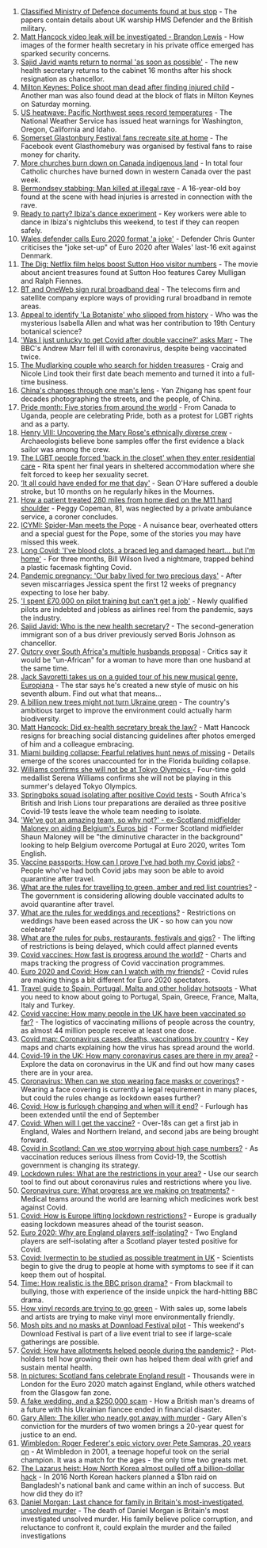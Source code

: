 1. [Classified Ministry of Defence documents found at bus stop](https://www.bbc.co.uk/news/uk-57624942) - The papers contain details about UK warship HMS Defender and the British military.
2. [Matt Hancock video leak will be investigated - Brandon Lewis](https://www.bbc.co.uk/news/uk-politics-57628523) - How images of the former health secretary in his private office emerged has sparked security concerns.
3. [Sajid Javid wants return to normal 'as soon as possible'](https://www.bbc.co.uk/news/uk-57627708) - The new health secretary returns to the cabinet 16 months after his shock resignation as chancellor.
4. [Milton Keynes: Police shoot man dead after finding injured child](https://www.bbc.co.uk/news/uk-england-beds-bucks-herts-57627055) - Another man was also found dead at the block of flats in Milton Keynes on Saturday morning.
5. [US heatwave: Pacific Northwest sees record temperatures](https://www.bbc.co.uk/news/world-us-canada-57626173) - The National Weather Service has issued heat warnings for Washington, Oregon, California and Idaho.
6. [Somerset Glastonbury Festival fans recreate site at home](https://www.bbc.co.uk/news/uk-england-somerset-57628893) - The Facebook event Glasthomebury was organised by festival fans to raise money for charity.
7. [More churches burn down on Canada indigenous land](https://www.bbc.co.uk/news/world-us-canada-57626410) - In total four Catholic churches have burned down in western Canada over the past week.
8. [Bermondsey stabbing: Man killed at illegal rave](https://www.bbc.co.uk/news/uk-england-london-57628294) - A 16-year-old boy found at the scene with head injuries is arrested in connection with the rave.
9. [Ready to party? Ibiza's dance experiment](https://www.bbc.co.uk/news/world-europe-57614377) - Key workers were able to dance in Ibiza's nightclubs this weekend, to test if they can reopen safely.
10. [Wales defender calls Euro 2020 format 'a joke'](https://www.bbc.co.uk/sport/football/57629385) - Defender Chris Gunter criticises the "joke set-up" of Euro 2020 after Wales' last-16 exit against Denmark.
11. [The Dig: Netflix film helps boost Sutton Hoo visitor numbers](https://www.bbc.co.uk/news/uk-england-suffolk-57439371) - The movie about ancient treasures found at Sutton Hoo features Carey Mulligan and Ralph Fiennes.
12. [BT and OneWeb sign rural broadband deal](https://www.bbc.co.uk/news/business-57629016) - The telecoms firm and satellite company explore ways of providing rural broadband in remote areas.
13. [Appeal to identify 'La Botaniste' who slipped from history](https://www.bbc.co.uk/news/science-environment-57601841) - Who was the mysterious Isabella Allen and what was her contribution to 19th Century botanical science?
14. ['Was I just unlucky to get Covid after double vaccine?' asks Marr](https://www.bbc.co.uk/news/uk-57628287) - The BBC's Andrew Marr fell ill with coronavirus, despite being vaccinated twice.
15. [The Mudlarking couple who search for hidden treasures](https://www.bbc.co.uk/news/uk-scotland-57583068) - Craig and Nicole Lind took their first date beach memento and turned it into a full-time business.
16. [China's changes through one man's lens](https://www.bbc.co.uk/news/world-asia-china-57603023) - Yan Zhigang has spent four decades photographing the streets, and the people, of China.
17. [Pride month: Five stories from around the world](https://www.bbc.co.uk/news/world-57604310) - From Canada to Uganda, people are celebrating Pride, both as a protest for LGBT rights and as a party.
18. [Henry VIII: Uncovering the Mary Rose's ethnically diverse crew](https://www.bbc.co.uk/news/uk-wales-57601942) - Archaeologists believe bone samples offer the first evidence a black sailor was among the crew.
19. [The LGBT people forced 'back in the closet' when they enter residential care](https://www.bbc.co.uk/news/uk-57604411) - Rita spent her final years in sheltered accommodation where she felt forced to keep her sexuality secret.
20. [‘It all could have ended for me that day'](https://www.bbc.co.uk/news/uk-northern-ireland-57586924) - Sean O'Hare suffered a double stroke, but 10 months on he regularly hikes in the Mournes.
21. [How a patient treated 280 miles from home died on the M11 hard shoulder](https://www.bbc.co.uk/news/uk-england-norfolk-57575298) - Peggy Copeman, 81, was neglected by a private ambulance service, a coroner concludes.
22. [ICYMI: Spider-Man meets the Pope](https://www.bbc.co.uk/news/world-57589858) - A nuisance bear, overheated otters and a special guest for the Pope, some of the stories you may have missed this week.
23. [Long Covid: 'I've blood clots, a braced leg and damaged heart... but I'm home'](https://www.bbc.co.uk/news/uk-57569540) - For three months, Bill Wilson lived a nightmare, trapped behind a plastic facemask fighting Covid.
24. [Pandemic pregnancy: 'Our baby lived for two precious days'](https://www.bbc.co.uk/news/uk-57627740) - After seven miscarriages Jessica spent the first 12 weeks of pregnancy expecting to lose her baby.
25. ['I spent £70,000 on pilot training but can't get a job'](https://www.bbc.co.uk/news/business-57449833) - Newly qualified pilots are indebted and jobless as airlines reel from the pandemic, says the industry.
26. [Sajid Javid: Who is the new health secretary?](https://www.bbc.co.uk/news/uk-politics-43947008) - The second-generation immigrant son of a bus driver previously served Boris Johnson as chancellor.
27. [Outcry over South Africa's multiple husbands proposal](https://www.bbc.co.uk/news/world-africa-57548646) - Critics say it would be "un-African" for a woman to have more than one husband at the same time.
28. [Jack Savoretti takes us on a guided tour of his new musical genre, Europiana](https://www.bbc.co.uk/news/entertainment-arts-57609207) - The star says he's created a new style of music on his seventh album. Find out what that means...
29. [A billion new trees might not turn Ukraine green](https://www.bbc.co.uk/news/world-europe-57566701) - The country's ambitious target to improve the environment could actually harm biodiversity.
30. [Matt Hancock: Did ex-health secretary break the law?](https://www.bbc.co.uk/news/57611369) - Matt Hancock resigns for breaching social distancing guidelines after photos emerged of him and a colleague embracing.
31. [Miami building collapse: Fearful relatives hunt news of missing](https://www.bbc.co.uk/news/world-us-canada-57609104) - Details emerge of the scores unaccounted for in the Florida building collapse.
32. [Williams confirms she will not be at Tokyo Olympics ](https://www.bbc.co.uk/sport/tennis/57629964) - Four-time gold medallist Serena Williams confirms she will not be playing in this summer's delayed Tokyo Olympics.
33. [Springboks squad isolating after positive Covid tests](https://www.bbc.co.uk/sport/rugby-union/57630316) - South Africa's British and Irish Lions tour preparations are derailed as three positive Covid-19 tests leave the whole team needing to isolate.
34. ['We've got an amazing team, so why not?' - ex-Scotland midfielder Maloney on aiding Belgium's Euros bid](https://www.bbc.co.uk/sport/football/57626569) - Former Scotland midfielder Shaun Maloney will be "the diminutive character in the background" looking to help Belgium overcome Portugal at Euro 2020, writes Tom English.
35. [Vaccine passports: How can I prove I've had both my Covid jabs?](https://www.bbc.co.uk/news/explainers-55718553) - People who've had both Covid jabs may soon be able to avoid quarantine after travel.
36. [What are the rules for travelling to green, amber and red list countries?](https://www.bbc.co.uk/news/explainers-52544307) - The government is considering allowing double vaccinated adults to avoid quarantine after travel.
37. [What are the rules for weddings and receptions?](https://www.bbc.co.uk/news/explainers-52811509) - Restrictions on weddings have been eased across the UK - so how can you now celebrate?
38. [What are the rules for pubs, restaurants, festivals and gigs?](https://www.bbc.co.uk/news/business-52977388) - The lifting of restrictions is being delayed, which could affect planned events
39. [Covid vaccines: How fast is progress around the world?](https://www.bbc.co.uk/news/world-56237778) - Charts and maps tracking the progress of Covid vaccination programmes.
40. [Euro 2020 and Covid: How can I watch with my friends?](https://www.bbc.co.uk/news/uk-57386719) - Covid rules are making things a bit different for Euro 2020 spectators.
41. [Travel guide to Spain, Portugal, Malta and other holiday hotspots](https://www.bbc.co.uk/news/explainers-56997931) - What you need to know about going to Portugal, Spain, Greece, France, Malta, Italy and Turkey.
42. [Covid vaccine: How many people in the UK have been vaccinated so far?](https://www.bbc.co.uk/news/health-55274833) - The logistics of vaccinating millions of people across the country, as almost 44 million people receive at least one dose.
43. [Covid map: Coronavirus cases, deaths, vaccinations by country](https://www.bbc.co.uk/news/world-51235105) - Key maps and charts explaining how the virus has spread around the world.
44. [Covid-19 in the UK: How many coronavirus cases are there in my area?](https://www.bbc.co.uk/news/uk-51768274) - Explore the data on coronavirus in the UK and find out how many cases there are in your area.
45. [Coronavirus: When can we stop wearing face masks or coverings?](https://www.bbc.co.uk/news/health-51205344) - Wearing a face covering is currently a legal requirement in many places, but could the rules change as lockdown eases further?
46. [Covid: How is furlough changing and when will it end?](https://www.bbc.co.uk/news/explainers-52135342) - Furlough has been extended until the end of September
47. [Covid: When will I get the vaccine?](https://www.bbc.co.uk/news/health-55045639) - Over-18s can get a first jab in England, Wales and Northern Ireland, and second jabs are being brought forward.
48. [Covid in Scotland: Can we stop worrying about high case numbers?](https://www.bbc.co.uk/news/uk-scotland-57581952) - As vaccination reduces serious illness from Covid-19, the Scottish government is changing its strategy.
49. [Lockdown rules: What are the restrictions in your area?](https://www.bbc.co.uk/news/uk-54373904) - Use our search tool to find out about coronavirus rules and restrictions where you live.
50. [Coronavirus cure: What progress are we making on treatments?](https://www.bbc.co.uk/news/health-52354520) - Medical teams around the world are learning which medicines work best against Covid.
51. [Covid: How is Europe lifting lockdown restrictions?](https://www.bbc.co.uk/news/explainers-53640249) - Europe is gradually easing lockdown measures ahead of the tourist season.
52. [Euro 2020: Why are England players self-isolating?](https://www.bbc.co.uk/news/explainers-57568450) - Two England players are self-isolating after a Scotland player tested positive for Covid.
53. [Covid: Ivermectin to be studied as possible treatment in UK](https://www.bbc.co.uk/news/health-57570377) - Scientists begin to give the drug to people at home with symptoms to see if it can keep them out of hospital.
54. [Time: How realistic is the BBC prison drama?](https://www.bbc.co.uk/news/newsbeat-57554537) - From blackmail to bullying, those with experience of the inside unpick the hard-hitting BBC drama.
55. [How vinyl records are trying to go green](https://www.bbc.co.uk/news/entertainment-arts-57572663) - With sales up, some labels and artists are trying to make vinyl more environmentally friendly.
56. [Mosh pits and no masks at Download Festival pilot](https://www.bbc.co.uk/news/entertainment-arts-57537108) - This weekend's Download Festival is part of a live event trial to see if large-scale gatherings are possible.
57. [Covid: How have allotments helped people during the pandemic?](https://www.bbc.co.uk/news/uk-england-essex-57438179) - Plot-holders tell how growing their own has helped them deal with grief and sustain mental health.
58. [In pictures: Scotland fans celebrate England result](https://www.bbc.co.uk/news/uk-scotland-57525529) - Thousands were in London for the Euro 2020 match against England, while others watched from the Glasgow fan zone.
59. [A fake wedding, and a $250,000 scam](https://www.bbc.co.uk/news/world-europe-57358241) - How a British man's dreams of a future with his Ukrainian fiancee ended in financial disaster.
60. [Gary Allen: The killer who nearly got away with murder](https://www.bbc.co.uk/news/uk-england-57331321) - Gary Allen's conviction for the murders of two women brings a 20-year quest for justice to an end.
61. [Wimbledon: Roger Federer's epic victory over Pete Sampras, 20 years on](https://www.bbc.co.uk/sport/tennis/57514035) - At Wimbledon in 2001, a teenage hopeful took on the serial champion. It was a match for the ages - the only time two greats met.
62. [The Lazarus heist: How North Korea almost pulled off a billion-dollar hack](https://www.bbc.co.uk/news/stories-57520169) - In 2016 North Korean hackers planned a $1bn raid on Bangladesh's national bank and came within an inch of success. But how did they do it?
63. [Daniel Morgan: Last chance for family in Britain's most-investigated, unsolved murder](https://www.bbc.co.uk/news/uk-57073302) - The death of Daniel Morgan is Britain's most investigated unsolved murder. His family believe police corruption, and reluctance to confront it, could explain the murder and the failed investigations
